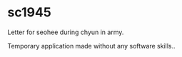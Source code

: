 # sc1945
Letter for seohee during chyun in army.

Temporary application made without any software skills..
